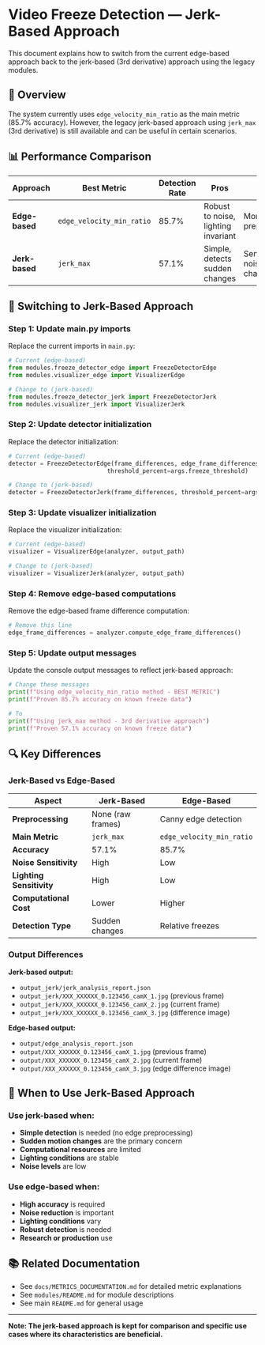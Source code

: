# Video Freeze Detection — Jerk-Based Approach

This document explains how to switch from the current edge-based approach back to the jerk-based (3rd derivative) approach using the legacy modules.

## 🔄 Overview

The system currently uses `edge_velocity_min_ratio` as the main metric (85.7% accuracy). However, the legacy jerk-based approach using `jerk_max` (3rd derivative) is still available and can be useful in certain scenarios.

## 📊 Performance Comparison

| Approach | Best Metric | Detection Rate | Pros | Cons |
|----------|-------------|----------------|------|------|
| **Edge-based** | `edge_velocity_min_ratio` | 85.7% | Robust to noise, lighting invariant | More complex preprocessing |
| **Jerk-based** | `jerk_max` | 57.1% | Simple, detects sudden changes | Sensitive to noise, lighting changes |

## 🔧 Switching to Jerk-Based Approach

### Step 1: Update main.py imports

Replace the current imports in `main.py`:

```python
# Current (edge-based)
from modules.freeze_detector_edge import FreezeDetectorEdge
from modules.visualizer_edge import VisualizerEdge

# Change to (jerk-based)
from modules.freeze_detector_jerk import FreezeDetectorJerk
from modules.visualizer_jerk import VisualizerJerk
```

### Step 2: Update detector initialization

Replace the detector initialization:

```python
# Current (edge-based)
detector = FreezeDetectorEdge(frame_differences, edge_frame_differences, 
                            threshold_percent=args.freeze_threshold)

# Change to (jerk-based)
detector = FreezeDetectorJerk(frame_differences, threshold_percent=args.freeze_threshold)
```

### Step 3: Update visualizer initialization

Replace the visualizer initialization:

```python
# Current (edge-based)
visualizer = VisualizerEdge(analyzer, output_path)

# Change to (jerk-based)
visualizer = VisualizerJerk(analyzer, output_path)
```

### Step 4: Remove edge-based computations

Remove the edge-based frame difference computation:

```python
# Remove this line
edge_frame_differences = analyzer.compute_edge_frame_differences()
```

### Step 5: Update output messages

Update the console output messages to reflect jerk-based approach:

```python
# Change these messages
print(f"Using edge_velocity_min_ratio method - BEST METRIC")
print(f"Proven 85.7% accuracy on known freeze data")

# To
print(f"Using jerk_max method - 3rd derivative approach")
print(f"Proven 57.1% accuracy on known freeze data")
```



## 🔍 Key Differences

### Jerk-Based vs Edge-Based

| Aspect | Jerk-Based | Edge-Based |
|--------|------------|------------|
| **Preprocessing** | None (raw frames) | Canny edge detection |
| **Main Metric** | `jerk_max` | `edge_velocity_min_ratio` |
| **Accuracy** | 57.1% | 85.7% |
| **Noise Sensitivity** | High | Low |
| **Lighting Sensitivity** | High | Low |
| **Computational Cost** | Lower | Higher |
| **Detection Type** | Sudden changes | Relative freezes |

### Output Differences

**Jerk-based output:**
- `output_jerk/jerk_analysis_report.json`
- `output_jerk/XXX_XXXXXX_0.123456_camX_1.jpg` (previous frame)
- `output_jerk/XXX_XXXXXX_0.123456_camX_2.jpg` (current frame)
- `output_jerk/XXX_XXXXXX_0.123456_camX_3.jpg` (difference image)

**Edge-based output:**
- `output/edge_analysis_report.json`
- `output/XXX_XXXXXX_0.123456_camX_1.jpg` (previous frame)
- `output/XXX_XXXXXX_0.123456_camX_2.jpg` (current frame)
- `output/XXX_XXXXXX_0.123456_camX_3.jpg` (edge difference image)

## 🎯 When to Use Jerk-Based Approach

### Use jerk-based when:
- **Simple detection** is needed (no edge preprocessing)
- **Sudden motion changes** are the primary concern
- **Computational resources** are limited
- **Lighting conditions** are stable
- **Noise levels** are low

### Use edge-based when:
- **High accuracy** is required
- **Noise reduction** is important
- **Lighting conditions** vary
- **Robust detection** is needed
- **Research or production** use



## 📚 Related Documentation

- See `docs/METRICS_DOCUMENTATION.md` for detailed metric explanations
- See `modules/README.md` for module descriptions
- See main `README.md` for general usage

---

**Note: The jerk-based approach is kept for comparison and specific use cases where its characteristics are beneficial.** 